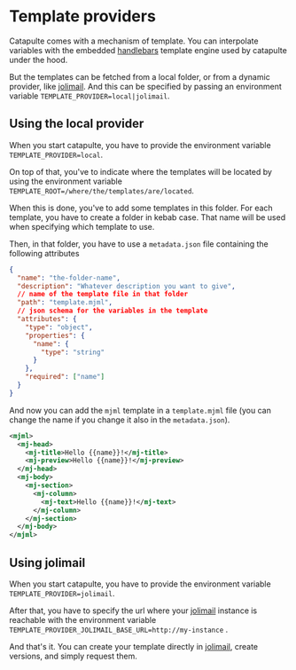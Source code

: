 # Template providers

Catapulte comes with a mechanism of template. You can interpolate variables with the embedded [handlebars](https://crates.io/crates/handlebars) template engine used by catapulte under the hood.

But the templates can be fetched from a local folder, or from a dynamic provider, like [jolimail](https://github.com/jdrouet/jolimail).
And this can be specified by passing an environment variable `TEMPLATE_PROVIDER=local|jolimail`.

## Using the local provider

When you start catapulte, you have to provide the environment variable `TEMPLATE_PROVIDER=local`.

On top of that, you've to indicate where the templates will be located by using the environment variable `TEMPLATE_ROOT=/where/the/templates/are/located`.

When this is done, you've to add some templates in this folder. For each template, you have to create a folder in kebab case. That name will be used when specifying which template to use.

Then, in that folder, you have to use a `metadata.json` file containing the following attributes

```json
{
  "name": "the-folder-name",
  "description": "Whatever description you want to give",
  // name of the template file in that folder
  "path": "template.mjml",
  // json schema for the variables in the template
  "attributes": {
    "type": "object",
    "properties": {
      "name": {
        "type": "string"
      }
    },
    "required": ["name"]
  }
}
```

And now you can add the `mjml` template in a `template.mjml` file (you can change the name if you change it also in the `metadata.json`).

```xml
<mjml>
  <mj-head>
    <mj-title>Hello {{name}}!</mj-title>
    <mj-preview>Hello {{name}}!</mj-preview>
  </mj-head>
  <mj-body>
    <mj-section>
      <mj-column>
        <mj-text>Hello {{name}}!</mj-text>
      </mj-column>
    </mj-section>
  </mj-body>
</mjml>
```

## Using jolimail

When you start catapulte, you have to provide the environment variable `TEMPLATE_PROVIDER=jolimail`.

After that, you have to specify the url where your [jolimail](https://github.com/jdrouet/jolimail) instance is reachable with the environment variable `TEMPLATE_PROVIDER_JOLIMAIL_BASE_URL=http://my-instance`
.

And that's it. You can create your template directly in [jolimail](https://github.com/jdrouet/jolimail), create versions, and simply request them.
